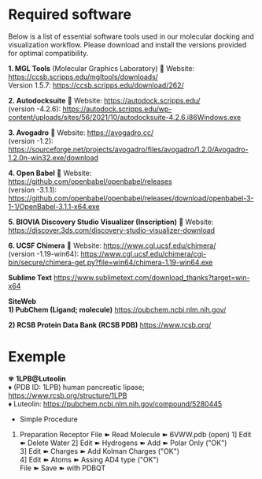 # Required software
Below is a list of essential software tools used in our molecular docking and visualization workflow. Please download and install the versions provided for optimal compatibility.



__1. MGL Tools__ (Molecular Graphics Laboratory)
   🔗 Website: https://ccsb.scripps.edu/mgltools/downloads/   
Version 1.5.7:  https://ccsb.scripps.edu/download/262/  


  
__2. Autodocksuite__ 
   🔗 Website:  https://autodock.scripps.edu/  
(version -4.2.6):  https://autodock.scripps.edu/wp-content/uploads/sites/56/2021/10/autodocksuite-4.2.6.i86Windows.exe  


__3. Avogadro__
   🔗 Website: https://avogadro.cc/  
(version -1.2):  https://sourceforge.net/projects/avogadro/files/avogadro/1.2.0/Avogadro-1.2.0n-win32.exe/download  
  

__4. Open Babel__
   🔗 Website: https://github.com/openbabel/openbabel/releases  
(version -3.1.1): https://github.com/openbabel/openbabel/releases/download/openbabel-3-1-1/OpenBabel-3.1.1-x64.exe  


__5. BIOVIA Discovery Studio Visualizer (Inscription)__
   🔗 Website: https://discover.3ds.com/discovery-studio-visualizer-download  



__6. UCSF Chimera__
   🔗 Website: https://www.cgl.ucsf.edu/chimera/  
(version -1.19-win64): https://www.cgl.ucsf.edu/chimera/cgi-bin/secure/chimera-get.py?file=win64/chimera-1.19-win64.exe  


__Sublime Text__
https://www.sublimetext.com/download_thanks?target=win-x64  
  
__SiteWeb__  
__1)  PubChem (Ligand; molecule)__
https://pubchem.ncbi.nlm.nih.gov/  
  
__2)  RCSB Protein Data Bank (RCSB PDB)__
https://www.rcsb.org/ 


# Exemple  
✾ __1LPB@Luteolin__   
    ♦ (PDB ID: 1LPB) human pancreatic lipase; https://www.rcsb.org/structure/1LPB  
    ♦ Luteolin: https://pubchem.ncbi.nlm.nih.gov/compound/5280445  

* Simple Procedure

1) Preparation Receptor
File ➽ Read Molecule ➽ 6VWW.pdb (open)
	1]	Edit ➽ Delete Water 
	2]	Edit ➽ Hydrogens  ➽ Add  ➽ Polar Only ("OK")  
	3]	Edit ➽ Charges    ➽ Add Kolman Charges  ("OK")  				
	4]	Edit ➽ Atoms      ➽ Assing AD4 type  ("OK")  
File ➽ Save ➽ with PDBQT



